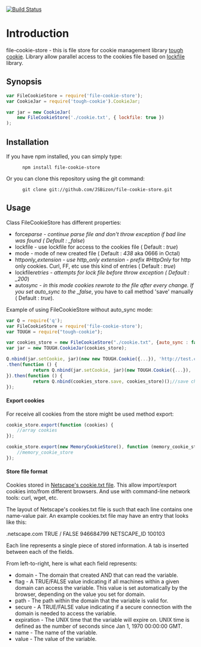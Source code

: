 [![Build Status](https://travis-ci.org/JSBizon/file-cookie-store.svg?branch=master)](https://travis-ci.org/JSBizon/file-cookie-store)

# Introduction

file-cookie-store - this is file store for cookie management library
[tough cookie](https://github.com/goinstant/tough-cookie 'tough cookie').
Library allow parallel access to the cookies file based on
[lockfile](https://github.com/npm/lockfile) library.

## Synopsis

```javascript
var FileCookieStore = require('file-cookie-store');
var CookieJar = require('tough-cookie').CookieJar;

var jar = new CookieJar(
    new FileCookieStore('./cookie.txt', { lockfile: true })
);
```

## Installation

If you have npm installed, you can simply type:

          npm install file-cookie-store

Or you can clone this repository using the git command:

          git clone git://github.com/JSBizon/file-cookie-store.git

## Usage

Class FileCookieStore has different properties:

-   force*parse - continue parse file and don't throw exception if bad line was
    found ( Default : \_false*)
-   lockfile - use lockfile for access to the cookies file ( Default : _true_)
-   mode - mode of new created file ( Default : _438_ aka 0666 in Octal)
-   http*only_extension - use http_only extension - prefix #HttpOnly* for http
    only cookies. Curl, FF, etc use this kind of entries ( Default : _true_)
-   lockfile*retries - attempts for lock file before throw exception ( Default :
    \_200*)
-   auto*sync - in this mode cookies rewrote to the file after every change. If
    you set auto_sync to the \_false*, you have to call method 'save' manually (
    Default : _true_).

Example of using FileCookieStore without auto_sync mode:

```javascript
var Q = require('q');
var FileCookieStore = require('file-cookie-store');
var TOUGH = require("tough-cookie");

var cookies_store = new FileCookieStore("./cookie.txt", {auto_sync : false});
var jar = new TOUGH.CookieJar(cookies_store);

Q.nbind(jar.setCookie, jar)(new new TOUGH.Cookie({...}), 'http://test.com/')
.then(function () {
          return Q.nbind(jar.setCookie, jar)(new TOUGH.Cookie({...}), 'http://test.com/')
}).then(function () {
          return Q.nbind(cookies_store.save, cookies_store)();//save changes to the file
});
```

#### Export cookies

For receive all cookies from the store might be used method export:

```javascript
cookie_store.export(function (cookies) {
    //array cookies
});

cookie_store.export(new MemoryCookieStore(), function (memory_cookie_store) {
    //memory_cookie_store
});
```

#### Store file format

Cookies stored in
[Netscape's cookie.txt file](http://www.cookiecentral.com/faq/#3.5). This allow
import/export cookies into/from different browsers. And use with command-line
network tools: curl, wget, etc.

The layout of Netscape's cookies.txt file is such that each line contains one
name-value pair. An example cookies.txt file may have an entry that looks like
this:

.netscape.com TRUE / FALSE 946684799 NETSCAPE_ID 100103

Each line represents a single piece of stored information. A tab is inserted
between each of the fields.

From left-to-right, here is what each field represents:

-   domain - The domain that created AND that can read the variable.
-   flag - A TRUE/FALSE value indicating if all machines within a given domain
    can access the variable. This value is set automatically by the browser,
    depending on the value you set for domain.
-   path - The path within the domain that the variable is valid for.
-   secure - A TRUE/FALSE value indicating if a secure connection with the
    domain is needed to access the variable.
-   expiration - The UNIX time that the variable will expire on. UNIX time is
    defined as the number of seconds since Jan 1, 1970 00:00:00 GMT.
-   name - The name of the variable.
-   value - The value of the variable.
